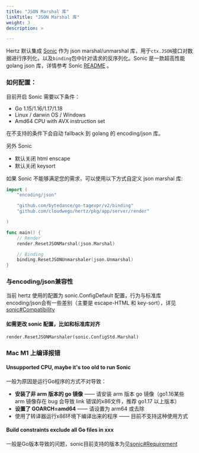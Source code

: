 ```yaml
---
title: "JSON Marshal 库"
linkTitle: "JSON Marshal 库"
weight: 3
description: >

---
```



Hertz 默认集成 [Sonic](https://github.com/bytedance/sonic) 作为 json marshal/unmarshal 库，用于`ctx.JSON`接口对数据进行序列化，以及`binding`包中针对请求的反序列化。Sonic 是一款超高性能 golang json 库，详情参考 Sonic [README](https://github.com/bytedance/sonic) 。

### 如何配置：

目前开启 Sonic 需要以下条件：
- Go 1.15/1.16/1.17/1.18
- Linux / darwin OS / Windows
- Amd64 CPU with AVX instruction set

在不支持的条件下会自动 fallback 到 golang 的 encoding/json 库。

另外 Sonic
- 默认关闭 html enscape
- 默认关闭 keysort

如果 Sonic 不能够满足您的需求，可以使用以下方式自定义 json marshal 库:

```go
import (
    "encoding/json"

    "github.com/bytedance/go-tagexpr/v2/binding"
    "github.com/cloudwego/hertz/pkg/app/server/render"

)

func main() {
    // Render
    render.ResetJSONMarshal(json.Marshal)

    // Binding
    binding.ResetJSONUnmarshaler(json.Unmarshal)
}
```
### 与encoding/json兼容性

当前 hertz 使用的配置为 sonic.ConfigDefault 配置，行为与标准库encoding/json会有一些差别（主要是 escape-HTML 和 key-sort），详见[sonic#Compatibility](https://github.com/bytedance/sonic#compatibility)

#### 如需更改 sonic 配置，比如和标准库对齐

```
render.ResetJSONMarshaler(sonic.ConfigStd.Marshal)
```

### Mac M1 上编译报错
#### Unsupported CPU, maybe it's too old to run Sonic
一般为原因是运行Go程序的方式不对导致：
-   **安装了非 arm 版本的 go 镜像** —— 请安装 arm 版本 go 镜像（go1.16某些 arm 镜像存在 bug 会导致 link 错误的x86文件，推荐 go1.17 以上版本）
-   **设置了 GOARCH=amd64** —— 请设置为 arm64 或去除
-   使用了转译器运行x86环境下编译出来的程序 —— 目前不支持这种使用方式
#### Build constraints exclude all Go files in xxx
一般是Go版本导致的问题，sonic目前支持的版本为见[sonic#Requirement](https://github.com/bytedance/sonic#requirement)
